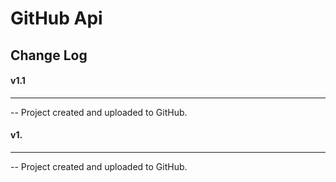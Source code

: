 # GitHub Api
## Change Log
#### v1.1  
---
-- Project created and uploaded to GitHub.
#### v1.
---
-- Project created and uploaded to GitHub.

